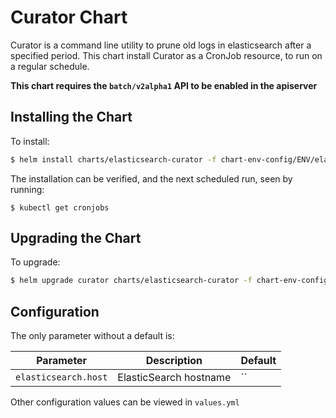 # Curator Chart

Curator is a command line utility to prune old logs in elasticsearch after a specified period. This chart install Curator as a CronJob resource, to run on a regular schedule.

**This chart requires the `batch/v2alpha1` API to be enabled in the apiserver**

## Installing the Chart

To install:

```bash
$ helm install charts/elasticsearch-curator -f chart-env-config/ENV/elasticsearch-curator.yml --name=curator
```

The installation can be verified, and the next scheduled run, seen by running:

`$ kubectl get cronjobs`

## Upgrading the Chart

To upgrade:

```bash
$ helm upgrade curator charts/elasticsearch-curator -f chart-env-config/ENV/elasticsearch-curator.yml
```


## Configuration

The only parameter without a default is:

| Parameter  | Description     | Default |
| ---------- | --------------- | ------- |
| `elasticsearch.host` | ElasticSearch hostname | ``      |

Other configuration values can be viewed in `values.yml`
